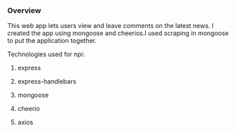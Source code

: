 

### Overview

This web app lets users view and leave comments on the latest news. I created the app using mongoose and cheerios.I used scraping in mongoose to put the application together. 


Technologies used for npi:

   1. express

   2. express-handlebars

   3. mongoose

   4. cheerio

   5. axios


